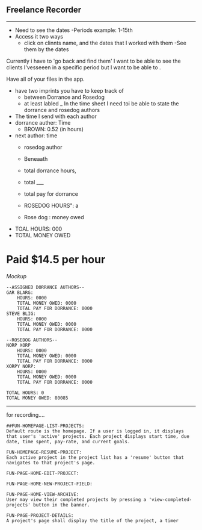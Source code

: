 ## Freelance Recorder
---
- Need to see the dates
    -Periods 
    example: 1-15th 
- Access it two ways
    - click on clinnts name, and the dates that I worked with them
    -See them by the dates

Currently i have to 'go back and find them'
I want to be able to see the clients I'vesseeen in a specific period but I want to be able to .

Have all of your files in the app.
- have two imprints you have to keep track of
    - between Dorrance and Rosedog
    - at least labled 
_ In the time sheet I need toi be able to state the dorrance and rosedog authors
- The time I send with each author
- dorrance auther: Time
    - BROWN: 0.52 (in hours)
- next author: time
    - rosedog author

    - Beneaath

    - total dorrance hours,
    - total ___
    - total pay for dorrance
    - ROSEDOG HOURS": a
    - Rose dog : money owed
- TOAL HOURS: 000
- TOTAL MONEY OWED

# Paid $14.5 per hour
*Mockup*

    --ASSIGNED DORRANCE AUTHORS--
    GAR BLARG:
        HOURS: 0000
        TOTAL MONEY OWED: 0000
        TOTAL PAY FOR DORRANCE: 0000
    STEVE BLIG:
        HOURS: 0000
        TOTAL MONEY OWED: 0000
        TOTAL PAY FOR DORRANCE: 0000
    
    --ROSEDOG AUTHORS--
    NORP XORP
        HOURS: 0000
        TOTAL MONEY OWED: 0000
        TOTAL PAY FOR DORRANCE: 0000
    XORPY NORP:
        HOURS: 0000
        TOTAL MONEY OWED: 0000
        TOTAL PAY FOR DORRANCE: 0000

    TOTAL HOURS: 0
    TOTAL MONEY OWED: 80085

___

for recording....





    ##FUN-HOMEPAGE-LIST-PROJECTS:
    Default route is the homepage. If a user is logged in, it displays that user's 'active' projects. Each project displays start time, due date, time spent, pay-rate, and current goals.

    FUN-HOMEPAGE-RESUME-PROJECT:
    Each active project in the project list has a 'resume' button that navigates to that project's page.

    FUN-PAGE-HOME-EDIT-PROJECT:

    FUN-PAGE-HOME-NEW-PROJECT-FIELD:

    FUN-PAGE-HOME-VIEW-ARCHIVE:
    User may view their completed projects by pressing a 'view-completed-projects' button in the banner.  

    FUN-PAGE-PROJECT-DETAILS:
    A project's page shall display the title of the project, a timer 







        